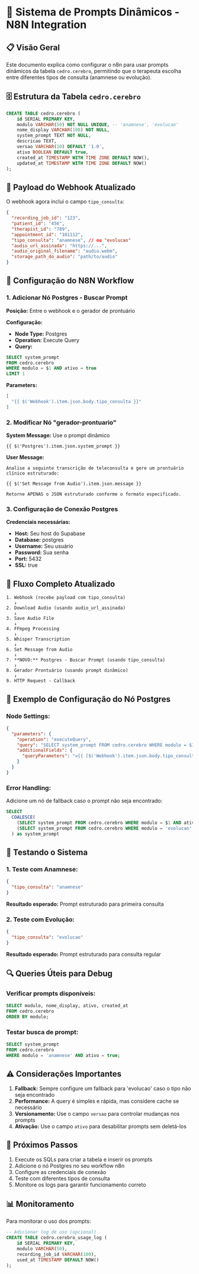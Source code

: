 # 🧠 Sistema de Prompts Dinâmicos - N8N Integration

## 📋 **Visão Geral**

Este documento explica como configurar o n8n para usar prompts dinâmicos da tabela `cedro.cerebro`, permitindo que o terapeuta escolha entre diferentes tipos de consulta (anamnese ou evolução).

## 🗄️ **Estrutura da Tabela `cedro.cerebro`**

```sql
CREATE TABLE cedro.cerebro (
    id SERIAL PRIMARY KEY,
    modulo VARCHAR(50) NOT NULL UNIQUE, -- 'anamnese', 'evolucao'
    nome_display VARCHAR(100) NOT NULL,
    system_prompt TEXT NOT NULL,
    descricao TEXT,
    versao VARCHAR(10) DEFAULT '1.0',
    ativo BOOLEAN DEFAULT true,
    created_at TIMESTAMP WITH TIME ZONE DEFAULT NOW(),
    updated_at TIMESTAMP WITH TIME ZONE DEFAULT NOW()
);
```

## 📨 **Payload do Webhook Atualizado**

O webhook agora inclui o campo `tipo_consulta`:

```json
{
  "recording_job_id": "123",
  "patient_id": "456",
  "therapist_id": "789",
  "appointment_id": "101112",
  "tipo_consulta": "anamnese", // ou "evolucao"
  "audio_url_assinada": "https://...",
  "audio_original_filename": "audio.webm",
  "storage_path_do_audio": "path/to/audio"
}
```

## 🔧 **Configuração do N8N Workflow**

### **1. Adicionar Nó Postgres - Buscar Prompt**

**Posição:** Entre o webhook e o gerador de prontuário

**Configuração:**
- **Node Type:** Postgres
- **Operation:** Execute Query
- **Query:**
```sql
SELECT system_prompt 
FROM cedro.cerebro 
WHERE modulo = $1 AND ativo = true
LIMIT 1
```

**Parameters:**
```json
[
  "{{ $('Webhook').item.json.body.tipo_consulta }}"
]
```

### **2. Modificar Nó "gerador-prontuario"**

**System Message:** Use o prompt dinâmico
```
{{ $('Postgres').item.json.system_prompt }}
```

**User Message:**
```
Analise a seguinte transcrição de teleconsulta e gere um prontuário clínico estruturado:

{{ $('Set Message from Audio').item.json.message }}

Retorne APENAS o JSON estruturado conforme o formato especificado.
```

### **3. Configuração de Conexão Postgres**

**Credenciais necessárias:**
- **Host:** Seu host do Supabase
- **Database:** postgres
- **Username:** Seu usuário
- **Password:** Sua senha
- **Port:** 5432
- **SSL:** true

## 🔄 **Fluxo Completo Atualizado**

```
1. Webhook (recebe payload com tipo_consulta)
   ↓
2. Download Audio (usando audio_url_assinada)
   ↓
3. Save Audio File
   ↓
4. FFmpeg Processing
   ↓
5. Whisper Transcription
   ↓
6. Set Message from Audio
   ↓
7. **NOVO:** Postgres - Buscar Prompt (usando tipo_consulta)
   ↓
8. Gerador Prontuário (usando prompt dinâmico)
   ↓
9. HTTP Request - Callback
```

## 📝 **Exemplo de Configuração do Nó Postgres**

### **Node Settings:**
```json
{
  "parameters": {
    "operation": "executeQuery",
    "query": "SELECT system_prompt FROM cedro.cerebro WHERE modulo = $1 AND ativo = true LIMIT 1",
    "additionalFields": {
      "queryParameters": "={{ [$('Webhook').item.json.body.tipo_consulta] }}"
    }
  }
}
```

### **Error Handling:**
Adicione um nó de fallback caso o prompt não seja encontrado:

```sql
SELECT 
  COALESCE(
    (SELECT system_prompt FROM cedro.cerebro WHERE modulo = $1 AND ativo = true LIMIT 1),
    (SELECT system_prompt FROM cedro.cerebro WHERE modulo = 'evolucao' AND ativo = true LIMIT 1)
  ) as system_prompt
```

## 🧪 **Testando o Sistema**

### **1. Teste com Anamnese:**
```json
{
  "tipo_consulta": "anamnese"
}
```
**Resultado esperado:** Prompt estruturado para primeira consulta

### **2. Teste com Evolução:**
```json
{
  "tipo_consulta": "evolucao"
}
```
**Resultado esperado:** Prompt estruturado para consulta regular

## 🔍 **Queries Úteis para Debug**

### **Verificar prompts disponíveis:**
```sql
SELECT modulo, nome_display, ativo, created_at 
FROM cedro.cerebro 
ORDER BY modulo;
```

### **Testar busca de prompt:**
```sql
SELECT system_prompt 
FROM cedro.cerebro 
WHERE modulo = 'anamnese' AND ativo = true;
```

## ⚠️ **Considerações Importantes**

1. **Fallback:** Sempre configure um fallback para 'evolucao' caso o tipo não seja encontrado
2. **Performance:** A query é simples e rápida, mas considere cache se necessário
3. **Versionamento:** Use o campo `versao` para controlar mudanças nos prompts
4. **Ativação:** Use o campo `ativo` para desabilitar prompts sem deletá-los

## 🚀 **Próximos Passos**

1. Execute os SQLs para criar a tabela e inserir os prompts
2. Adicione o nó Postgres no seu workflow n8n
3. Configure as credenciais de conexão
4. Teste com diferentes tipos de consulta
5. Monitore os logs para garantir funcionamento correto

## 📊 **Monitoramento**

Para monitorar o uso dos prompts:

```sql
-- Adicionar log de uso (opcional)
CREATE TABLE cedro.cerebro_usage_log (
    id SERIAL PRIMARY KEY,
    modulo VARCHAR(50),
    recording_job_id VARCHAR(100),
    used_at TIMESTAMP DEFAULT NOW()
);
```